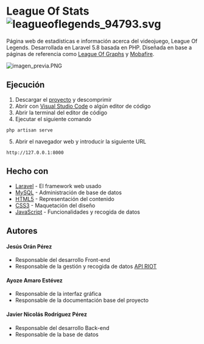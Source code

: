# League Of Stats ![leagueoflegends_94793.svg](https://bit.ly/3d1o5Rd)
Página web de estadísticas e información acerca del videojuego, League Of Legends. Desarrollada en Laravel 5.8 basada en PHP. Diseñada en base a páginas de referencia como [League Of Graphs](https://www.leagueofgraphs.com/es/) y [Mobafire](https://www.mobafire.com).

![imagen_previa.PNG](https://github.com/JavierNRP/League-of-Stats_App/blob/master/public/img/imagen_previa.PNG?raw=true)

## Ejecución
1. Descargar el [proyecto](https://bit.ly/2LRsfzg) y descomprimir
2. Abrir con [Visual Studio Code](https://code.visualstudio.com) o algún editor de código
3. Abrir la terminal del editor de código
4. Ejecutar el siguiente comando
```
php artisan serve
```
5. Abrir el navegador web y introducir la siguiente URL
```
http://127.0.0.1:8000
```

## Hecho con
* [Laravel](https://laravel.com) - El framework web usado
* [MySQL](https://www.mysql.com) - Administración de base de datos
* [HTML5](https://developer.mozilla.org/es/docs/HTML/HTML5) - Representación del contenido
* [CSS3](https://developer.mozilla.org/es/docs/Archive/CSS3) - Maquetación del diseño
* [JavaScript](https://developer.mozilla.org/es/docs/Web/JavaScript) - Funcionalidades y recogida de datos

## Autores

#### Jesús Orán Pérez

- Responsable del desarrollo Front-end
- Responsable de la gestión y recogida de datos [API RIOT](https://developer.riotgames.com)

#### Ayoze Amaro Estévez

- Responsable de la interfaz gráfica
- Responsable de la documentación base del proyecto

#### Javier Nicolás Rodríguez Pérez

- Responsable del desarrollo Back-end
- Responsable de la base de datos
